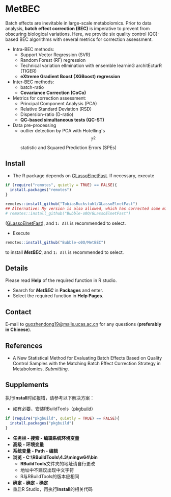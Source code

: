# MetBEC
Batch effects are inevitable in large-scale metabolomics. Prior to data analysis, **batch effect correction (BEC)** is imperative to prevent from obscuring biological variations. Here, we provide six quality control (QC)-based BEC algorithms with several metrics for correction assessment.
- Intra-BEC methods:
  - Support Vector Regression (SVR)
  - Random Forest (RF) regression
  - Technical variation elImination with ensemble learninG architEcturR (TIGER)
  - **eXtreme Gradient Boost (XGBoost) regression**
- Inter-BEC methods:
  - batch-ratio
  - **Covariance Correction (CoCo)**
- Metrics for correction assessment:
  - Principal Component Analysis (PCA)
  - Relative Standard Deviation (RSD)
  - Dispersion-ratio (D-ratio)
  - **QC-based simultaneous tests (QC-ST)**
- Data pre-processing
  - outlier detection by PCA with Hotelling's $$T^2$$ statistic and Squared Prediction Errors (SPEs) 
## Install
- The R package depends on [GLassoElnetFast](https://github.com/TobiasRuckstuhl/GLassoElnetFast). If necessary, execute
```R
if (require("remotes", quietly = TRUE) == FALSE){
  install.packages("remotes")
}

remotes::install_github("TobiasRuckstuhl/GLassoElnetFast")
## Alternative: My version is also allowed, which has corrected some minor errors.
# remotes::install_github("Bubble-o0O/GLassoElnetFast")
```
([GLassoElnetFast](https://github.com/Bubble-o0O/GLassoElnetFast)), and `1: All` is recommended to select. 
- Execute
```R
remotes::install_github("Bubble-o0O/MetBEC")
```
to install ***MetBEC***, and `1: All` is recommended to select.
## Details
Please read **Help** of the required function in R studio.
- Search for ***MetBEC*** in **Packages** and enter.
- Select the required function in **Help Pages**.
## Contact
E-mail to <guozhendong19@mails.ucas.ac.cn> for any questions (**preferably in Chinese**).
## References
- A New Statistical Method for Evaluating Batch Effects Based on Quality Control Samples with the Matching Batch Effect Correction Strategy in Metabolomics. *Submitting*.
## Supplements
执行**Install**时如报错，请参考以下解决方案：
- 如有必要，安装RBuildTools（[pkgbuild](https://cran.r-project.org/web/packages/pkgbuild/index.html)）
```R
if (require("pkgbuild", quietly = TRUE) == FALSE){
  install.packages("pkgbuild")
}
```
- **任务栏 - 搜索 - 编辑系统环境变量**
- **高级 - 环境变量**
- **系统变量 - Path - 编辑**
- **浏览 - C:\RBuildTools\4.3\mingw64\bin**
  - **RBuildTools**文件夹的地址请自行更改
  - 地址中不建议出现中文字符
  - R与RBuildTools的版本应相同
- **确定 - 确定 - 确定**
- 重启R Studio，再执行**Install**的相关代码
